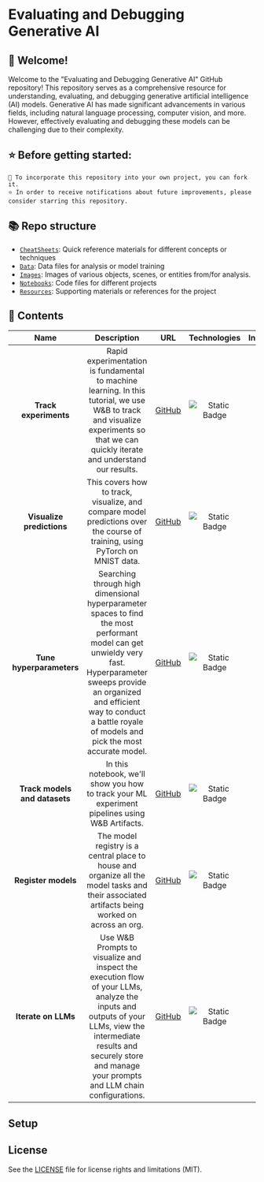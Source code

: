 # Evaluating and Debugging Generative AI


## 👋 Welcome! 
Welcome to the "Evaluating and Debugging Generative AI" GitHub repository! This repository serves as a comprehensive resource for understanding, evaluating, and debugging generative artificial intelligence (AI) models. 
Generative AI has made significant advancements in various fields, including natural language processing, computer vision, and more. However, effectively evaluating and debugging these models can be challenging due to their complexity.

## ⭐ Before getting started:

    🍴 To incorporate this repository into your own project, you can fork it.
    ⭐ In order to receive notifications about future improvements, please consider starring this repository.

## 📚 Repo structure
+ [`CheatSheets`](/CheatSheets/): Quick reference materials for different concepts or techniques
+ [`Data`](/Data/): Data files for analysis or model training
+ [`Images`](/Images/): Images of various objects, scenes, or entities from/for analysis.
+ [`Notebooks`](/Notebooks/): Code files for different projects
+ [`Resources`](/Resources/): Supporting materials or references for the project

## 📖 Contents 
|  Name  |  Description  |  URL  |Technologies | Industry/Domain |
| :-----:| :------------:| :----:|:----:|:----:|
| **Track experiments**| Rapid experimentation is fundamental to machine learning. In this tutorial, we use W&B to track and visualize experiments so that we can quickly iterate and understand our results.  | [GitHub](https://github.com/natnew/Evaluating-and-Debugging-Generative-AI)| ![Static Badge](https://img.shields.io/badge/Python%20-%20black) | XXX 
| **Visualize predictions**|This covers how to track, visualize, and compare model predictions over the course of training, using PyTorch on MNIST data.  | [GitHub](https://github.com/natnew/Evaluating-and-Debugging-Generative-AI)| ![Static Badge](https://img.shields.io/badge/Python%20-%20black) | XXX 
| **Tune hyperparameters**|Searching through high dimensional hyperparameter spaces to find the most performant model can get unwieldy very fast. Hyperparameter sweeps provide an organized and efficient way to conduct a battle royale of models and pick the most accurate model.   | [GitHub](https://github.com/natnew/Evaluating-and-Debugging-Generative-AI)| ![Static Badge](https://img.shields.io/badge/Python%20-%20black) | XXX 
| **Track models and datasets**| In this notebook, we'll show you how to track your ML experiment pipelines using W&B Artifacts.  | [GitHub](https://github.com/natnew/Evaluating-and-Debugging-Generative-AI)| ![Static Badge](https://img.shields.io/badge/Python%20-%20black) | XXX 
| **Register models**|The model registry is a central place to house and organize all the model tasks and their associated artifacts being worked on across an org.  | [GitHub](https://github.com/natnew/Evaluating-and-Debugging-Generative-AI)| ![Static Badge](https://img.shields.io/badge/Python%20-%20black) | XXX 
| **Iterate on LLMs**|Use W&B Prompts to visualize and inspect the execution flow of your LLMs, analyze the inputs and outputs of your LLMs, view the intermediate results and securely store and manage your prompts and LLM chain configurations.  | [GitHub](https://github.com/natnew/Evaluating-and-Debugging-Generative-AI)| ![Static Badge](https://img.shields.io/badge/Python%20-%20black) | XXX 

## Setup



## License

See the [LICENSE](LICENSE.md) file for license rights and limitations (MIT).
